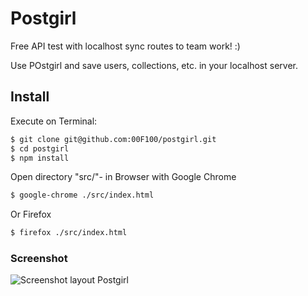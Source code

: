 # Postgirl

Free API test with localhost sync routes to team work! :)

Use POstgirl and save users, collections, etc. in your localhost server.

## Install

Execute on Terminal:

```sh
$ git clone git@github.com:00F100/postgirl.git
$ cd postgirl
$ npm install
```

Open directory "src/"- in Browser with Google Chrome

```sh
$ google-chrome ./src/index.html
```

Or Firefox

```sh
$ firefox ./src/index.html
```

### Screenshot

![Screenshot layout Postgirl](https://raw.githubusercontent.com/00F100/postgirl/master/screenshot.png)